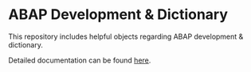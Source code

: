 # ABAP Development & Dictionary

This repository includes helpful objects regarding ABAP development & dictionary.

Detailed documentation can be found [here](https://keremkoseoglu.github.io/addict/).
